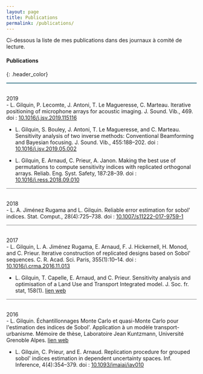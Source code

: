 ```yaml
---
layout: page
title: Publications
permalink: /publications/
---
```


Ci-dessous la liste de mes publications dans des journaux à comité de lecture.

#### Publications
{: .header_color}
<hr style="height:2px;border-width:0;color:gray;background-color:#367588"><br>
<span class="time">2019</span><br>
<div class="publi-list" markdown=1>
- L. Gilquin, P. Lecomte, J. Antoni, T. Le Magueresse, C. Marteau. <span class="subtitle">Iterative
positioning of microphone arrays for acoustic imaging</span>. J. Sound. Vib., 469.
doi : <a href="https://doi.org/10.1016/j.jsv.2019.115116">10.1016/j.jsv.2019.115116</a> 

- L. Gilquin, S. Bouley, J. Antoni, T. Le Magueresse, and C. Marteau. <span class="subtitle">Sensitivity analysis of two inverse methods: Conventional Beamforming and Bayesian focusing</span>. J. Sound. Vib., 455:188–202. doi : <a href="https://doi.org/10.1016/j.jsv.2019.05.002">10.1016/j.jsv.2019.05.002</a> 

- L. Gilquin, E. Arnaud, C. Prieur, A. Janon. <span class="subtitle">Making the best use of permutations to compute sensitivity indices with replicated orthogonal arrays</span>. Reliab. Eng. Syst. Safety, 187:28–39. doi : <a href="https://doi.org/10.1016/j.ress.2018.09.010">10.1016/j.ress.2018.09.010</a>
</div>
<hr style="height:1px;border-width:0;color:gray;background-color:#828282"><br>
<span class="time">2018</span><br>
<div class="publi-list" markdown=1>
- L. A. Jiménez Rugama and L. Gilquin. <span class="subtitle">Reliable error estimation for sobol' indices</span>. Stat. Comput., 28(4):725–738. doi : <a href="http://dx.doi.org/10.1007/s11222-017-9759-1">10.1007/s11222-017-9759-1</a>
</div>
<hr style="height:1px;border-width:0;color:gray;background-color:#828282"><br>
<span class="time">2017</span><br>
<div class="publi-list" markdown=1>
- L. Gilquin, L. A. Jiménez Rugama, E. Arnaud, F. J. Hickernell, H. Monod, and C.
Prieur. <span class="subtitle">Iterative construction of replicated designs based on Sobol' sequences</span>. C. R. Acad. Sci. Paris, 355(1):10–14. doi : <a href="http://dx.doi.org/10.1016/j.crma.2016.11.013">10.1016/j.crma.2016.11.013</a>

- L. Gilquin, T. Capelle, E. Arnaud, and C. Prieur. <span class="subtitle">Sensitivity analysis and
optimisation of a Land Use and Transport Integrated model</span>. J. Soc. fr. stat, 158(1). <a href="http://journal-sfds.fr/article/view/604">lien web</a>
</div>
<hr style="height:1px;border-width:0;color:gray;background-color:#828282"><br>
<span class="time">2016</span><br>
<div class="publi-list" markdown=1>
- L. Gilquin. <span class="subtitle">Échantillonnages Monte Carlo et quasi-Monte Carlo pour l'estimation des indices de Sobol'. Application à un modèle transport-urbanisme</span>. Mémoire de thèse, Laboratoire Jean Kuntzmann, Université Grenoble Alpes. <a href="https://hal.inria.fr/tel-01403914">lien web</a>

- L. Gilquin, C. Prieur, and E. Arnaud. <span class="subtitle">Replication procedure for grouped sobol' indices estimation in dependent uncertainty spaces</span>. Inf. Inference, 4(4):354–379.
doi : <a href="http://dx.doi.org/10.1093/imaiai/iav010">10.1093/imaiai/iav010</a>
</div>